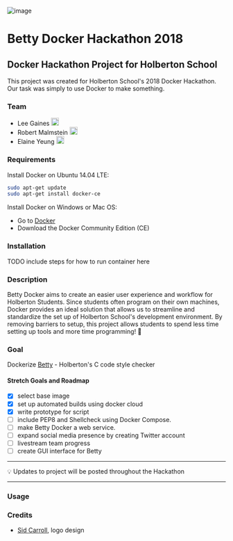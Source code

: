 ![image](https://user-images.githubusercontent.com/31430673/39391654-f88c7d68-4a5b-11e8-843c-480206da5329.png)

# Betty Docker Hackathon 2018

## Docker Hackathon Project for Holberton School

This project was created for Holberton School's 2018 Docker Hackathon. Our task was simply to use Docker to make something.

### Team

- Lee Gaines [<img src="https://user-images.githubusercontent.com/23224088/27935507-4e614b68-6260-11e7-8b20-d0352ef3ff53.png" height="18px"/>](https://twitter.com/eightlimbed)
- Robert Malmstein  [<img src="https://user-images.githubusercontent.com/23224088/27935507-4e614b68-6260-11e7-8b20-d0352ef3ff53.png" height="18px"/>](https://twitter.com/RobertMalmstein)
- Elaine Yeung [<img src="https://user-images.githubusercontent.com/23224088/27935507-4e614b68-6260-11e7-8b20-d0352ef3ff53.png" height="18px"/>](https://twitter.com/egsy)

### Requirements

Install Docker on Ubuntu 14.04 LTE:

```sh
sudo apt-get update
sudo apt-get install docker-ce
```

Install Docker on Windows or Mac OS:

- Go to [Docker](https://www.docker.com/get-docker)
- Download the Docker Community Edition (CE)

### Installation

TODO include steps for how to run container here

### Description

Betty Docker aims to create an easier user experience and workflow for Holberton Students. Since students often program on their own machines, Docker provides an ideal solution that allows us to streamline and standardize the set up of Holberton School's development environment. By removing barriers to setup, this project allows students to spend less time setting up tools and more time programming! 💪

### Goal

Dockerize [Betty](https://github.com/holbertonschool/Betty) - Holberton's C code style checker

<!-- Our full project will do the following:

1. Pull the image from Docker on to your local machine.
2. Set up the Betty Docker container.
3. Create an alias for the command "Betty"
    - This command will start the Docker container if it's not started.
    - Send the file to containerized Betty service to process.
    - Run the Betty script on it.
    - Output Betty information.
 -->

#### Stretch Goals and Roadmap

- [x] select base image
- [x] set up automated builds using docker cloud
- [x] write prototype for script
- [ ] include PEP8 and Shellcheck using Docker Compose.
- [ ] make Betty Docker a web service.
- [ ] expand social media presence by creating Twitter account
- [ ] livestream team progress
- [ ] create GUI interface for Betty

---

💡 Updates to project will be posted throughout the Hackathon

---

### Usage

### Credits

- [Sid Carroll](sidcarroll7), logo design